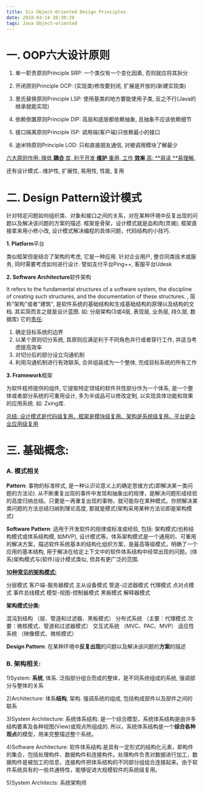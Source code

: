 ```yaml
---
title: Six Object-Oriented Design Principles
date: 2018-03-14 20:30:29
tags: Java Object-oriented
---
```

# **一. OOP六大设计原则**

1. 单一职责原则Principle SRP:  一个类仅有一个变化因素, 否则就应将其拆分

2. 开闭原则Principle OCP: (实现类)修改要封闭, 扩展是开放的(新建实现类)

3. 里氏替换原则Principle LSP: 使用基类的地方要能使用子类, 反之不行(Java的继承就能实现)

4. 依赖倒置原则Principle DIP: 高层和底层都依赖抽象, 且抽象不应该依赖细节

5. 接口隔离原则Principle ISP: 调用端(客户端)只依赖最小的接口

6. 迪米特原则Principle LOD: 只和直接朋友通信, 对被调用模块了解最少



<u>六大原则作用: 降低 **耦合** 度, 利于开发 **维护** 重用, 工作 **效率** 高; **易读 **易理解.</u> 

还有设计模式...维护性, 扩展性, 易用性, 性能, 复用




# **二. Design Pattern设计模式**

针对特定问题如何组织类、对象和接口之间的关系，对在某种环境中反复出现的问题以及解决该问题的方案的描述. 框架是骨架，设计模式就是血和肉(灵魂); 框架直接拿来用小修小改, 设计模式解决编程的具体问题，代码结构的小技巧.

**1. Platform**平台

 类似框架但是结合了架构的考虑, 它是一种应用. 针对企业用户, 整合同类技术或服务, 同时需要考虑如何进行设计. 譬如支付平台Ping++, 客服平台Udesk

**2. Software Architecture**软件架构

It refers to the fundamental structures of a software system, the discipline of creating such structures, and the documentation of these structures. , 简称"架构"或者"建筑", 是软件系统的基础结构和生成基础结构的原理以及结构的文档. 其实简而言之就是设计蓝图. 如: 分层架构(3或4层, 表现层, 业务层, 持久层, 数据库)
它的[责任]([http://www.infoq.com/cn/articles/an-informal-discussion-on-architecture-part01]): 

1. 确定目标系统的边界
2. 以某个原则切分系统, 其原则应满足利于不同角色并行或者穿行工作, 并适当考虑提高效率
3. 对切分后的部分设立沟通机制
4. 利用沟通机制进行有效联系, 合并组装成为一个整体, 完成目标系统的所有工作

**3. Framework**框架

为软件程师提供的组件, 它提取特定领域的软件共性部分作为一个体系, 是一个整体或者部分系统的可重用设计, 多为半成品可以修改定制, 以实现具体功能和效果的应用系统. 如: Zxing库.

<u>总结: 设计模式是代码级复用、框架是模块级复用、架构是系统级复用、平台是企业应用级复用</u>



# **三. 基础概念:**

### **A. 模式相关**

**Pattern**: 事物的标准样式, 是一种认识论意义上的确定思维方式(即解决某一类问题的方法论). 从不断重复出现的事件中发现和抽象出的规律，是解决问题形成经验的高度归纳总结。只要是一再重复出现的事物，就可能存在某种模式。你把解决某类问题的方法总结归纳到理论高度, 那就是模式(架构采用某种方法论即是架构模式)

**Software Pattern**: 适用于开发软件的规律或标准或经验, 包括: 架构模式(也称结构模式或体系结构模, 如MVP), 设计模式等。体系架构模式是一个通用的、可重用的解决方案，描述软件系统基本的结构化组织方案，是最高等级模式，明确了一个应用的基本结构, 用于解决在给定上下文中的软件体系结构中经常出现的问题。(体系)架构模式与(软件)设计模式类似, 但具有更广泛的范围.

[**10种常见的架构模式:**](https://www.cnblogs.com/IcanFixIt/p/7518146.html)

分层模式
客户端-服务器模式
主从设备模式
管道-过滤器模式
代理模式
点对点模式
事件总线模式
模型-视图-控制器模式
黑板模式
解释器模式

**架构模式分类:** 

混沌到结构 （层、管道和过滤器、黑板模式）
分布式系统 （主要：代理模式 次要：微核模式、管道和过滤器模式）
交互式系统 （MVC、PAC、MVP）
适应性系统 （映像模式、微核模式）

**Design Pattern**: 在某种环境中**反复出现**的问题以及解决该问题的**方案**的描述

### **B. 架构相关:**

1)System: **系统**, 体系. 泛指部分组合而成的整体，是不同系统组成的系统, 强调部分与整体的关系

2)Architecture: 体系**结构**, 架构. 强调系统的组成, 包括构成部件以及部件之间的联系

3)System Architecture: 系统体系结构. 是一个综合模型，系统体系结构是由许多结构要素及各种视图(View)或观点所组成的. 所以，系统体系结构是一个**综合各种观点**的模型，用来完整描述整个系统。

4)Software Architecture: 软件体系结构.是具有一定形式的结构化元素，即构件的集合，包括处理构件、数据构件和连接构件。处理构件负责对数据进行加工，数据构件是被加工的信息，连接构件把体系结构的不同部分组组合连接起来。由于软件系统具有的一些共通特性，能够促进大规模软件的系统级复用。

5)System Architects: 系统架构师